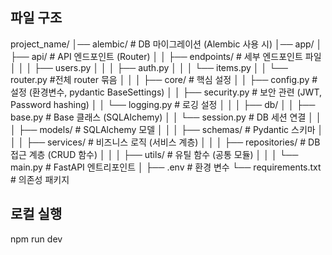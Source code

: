 ## 파일 구조

  project_name/
  │── alembic/                # DB 마이그레이션 (Alembic 사용 시)
  │── app/
  │   ├── api/                # API 엔드포인트 (Router)
  │   │   ├── endpoints/  # 세부 엔드포인트 파일
  │   │   │   ├── users.py
  │   │   │   ├── auth.py
  │   │   │   └── items.py
  │   │   └── router.py   #전체 router 묶음
  │   │
  │   ├── core/               # 핵심 설정
  │   │   ├── config.py       # 설정 (환경변수, pydantic BaseSettings)
  │   │   ├── security.py     # 보안 관련 (JWT, Password hashing)
  │   │   └── logging.py      # 로깅 설정
  │   │
  │   ├── db/
  │   │   ├── base.py         # Base 클래스 (SQLAlchemy)
  │   │   └── session.py      # DB 세션 연결
  │   │
  │   ├── models/             # SQLAlchemy 모델
  │   │
  │   ├── schemas/            # Pydantic 스키마
  │   │
  │   ├── services/           # 비즈니스 로직 (서비스 계층)
  │   │
  │   ├── repositories/       # DB 접근 계층 (CRUD 함수)
  │   │
  │   ├── utils/              # 유틸 함수 (공통 모듈)
  │   │
  │   └── main.py             # FastAPI 엔트리포인트
  │
  ├── .env                    # 환경 변수
  └── requirements.txt        # 의존성 패키지

## 로컬 실행
npm run dev